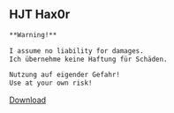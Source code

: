 ## HJT Hax0r

```markdown
**Warning!**

I assume no liability for damages.
Ich übernehme keine Haftung für Schäden.

Nutzung auf eigender Gefahr!
Use at your own risk!
```

[Download]()